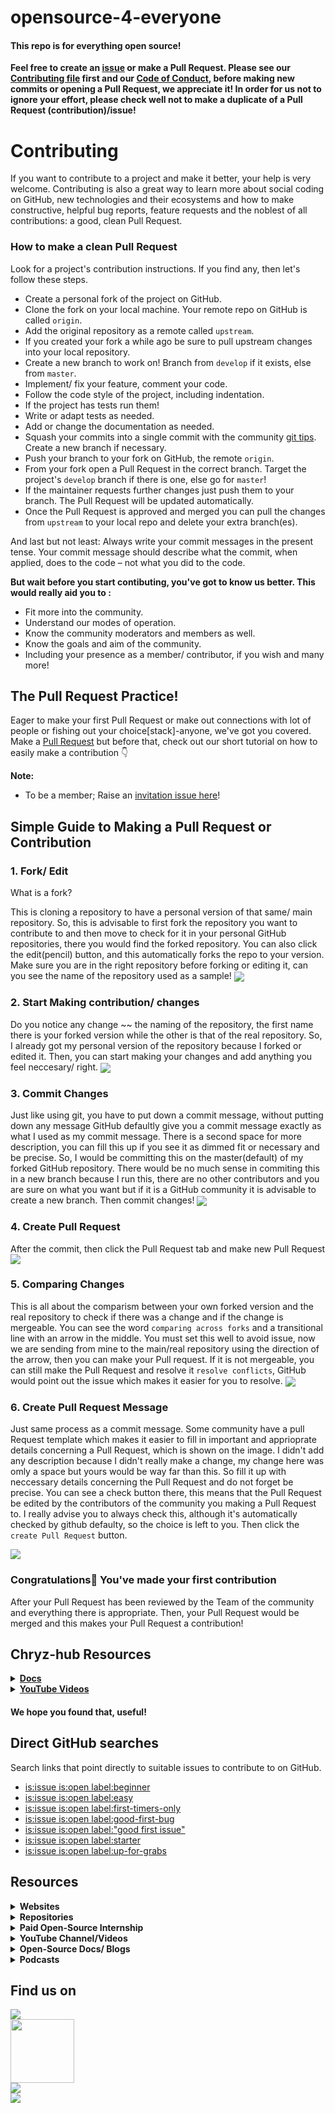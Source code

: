 # opensource-4-everyone

#### This repo is for everything open source!

**Feel free to create an [issue](https://github.com/chryz-hub/opensource-4-everyone/issues) or make a Pull Request. Please see our [Contributing file](https://github.com/chryz-hub/opensource-4-everyone/blob/master/CONTRIBUTING.md)
first and our [Code of Conduct](https://github.com/chryz-hub/opensource-4-everyone/blob/master/CODE_OF_CONDUCT.md), before making new commits or opening a Pull Request, we appreciate it!
In order for us not to ignore your effort, please check well not to make a duplicate of a Pull Request (contribution)/issue!**

# Contributing

If you want to contribute to a project and make it better, your help is very welcome. Contributing is also a great way to learn more about social coding on GitHub, new technologies and their ecosystems and how to make constructive, helpful bug reports, feature requests and the noblest of all contributions: a good, clean Pull Request.

### How to make a clean Pull Request

Look for a project's contribution instructions. If you find any, then let's follow these steps.

- Create a personal fork of the project on GitHub.
- Clone the fork on your local machine. Your remote repo on GitHub is called `origin`.
- Add the original repository as a remote called `upstream`.
- If you created your fork a while ago be sure to pull upstream changes into your local repository.
- Create a new branch to work on! Branch from `develop` if it exists, else from `master`.
- Implement/ fix your feature, comment your code.
- Follow the code style of the project, including indentation.
- If the project has tests run them!
- Write or adapt tests as needed.
- Add or change the documentation as needed.
- Squash your commits into a single commit with the community [git tips](https://github.com/chryz-hub/opensource-4-everyone/blob/master/chryz-hub-resources/chryz-hub-docs/git.md). Create a new branch if necessary.
- Push your branch to your fork on GitHub, the remote `origin`.
- From your fork open a Pull Request in the correct branch. Target the project's `develop` branch if there is one, else go for `master`!
- If the maintainer requests further changes just push them to your branch. The Pull Request will be updated automatically.
- Once the Pull Request is approved and merged you can pull the changes from `upstream` to your local repo and delete
  your extra branch(es).

And last but not least: Always write your commit messages in the present tense. Your commit message should describe what the commit, when applied, does to the code – not what you did to the code.

**But wait before you start contibuting, you've got to know us better. This would really aid you to :**

- Fit more into the community.
- Understand our modes of operation.
- Know the community moderators and members as well.
- Know the goals and aim of the community.
- Including your presence as a member/ contributor, if you wish and many more!

## The Pull Request Practice!

Eager to make your first Pull Request or make out connections with lot of people or fishing out your choice[stack]-anyone, we've got you covered. Make a [Pull Request](https://github.com/chryz-hub/opensource-4-everyone/blob/master/My-PR-Contribution-Practice.md) but before that, check out our short tutorial on how to easily make a contribution 👇

**Note:**

- To be a member; Raise an [invitation issue here](https://github.com/chryz-hub/chryz-hub.github.io/issues/new?assignees=&labels=invite+me+to+the+organisation&template=invitation.md&title=Please+invite+me+to+the+GitHub+Community+Organization)!

## Simple Guide to Making a Pull Request or Contribution

### 1. Fork/ Edit

What is a fork?

This is cloning a repository to have a personal version of that same/ main repository.
So, this is advisable to first fork the repository you want to contribute to and then move to check for it in your personal GitHub repositories, there you would find the forked
repository. You can also click the edit(pencil) button, and this automatically forks the repo to your version. Make sure you are in the right repository before forking or editing it, can you see the name of the repository used as a sample!
<img align="center" src="https://github.com/chryz-hub/opensource-4-everyone/blob/master/chryz-hub-resources/chryz-hub-tut-pics/pr-tut-pics/fork1.jpg" />

### 2. Start Making contribution/ changes

Do you notice any change ~~ the naming of the repository, the first name there is your forked version while the other is that of the real repository. So, I already got my personal version of the repository because I forked or edited it. Then, you can start making your changes and add anything you feel neccesary/ right.
<img align="center" src="https://github.com/chryz-hub/opensource-4-everyone/blob/master/chryz-hub-resources/chryz-hub-tut-pics/pr-tut-pics/work2.jpg" />

### 3. Commit Changes

Just like using git, you have to put down a commit message, without putting down any message GitHub defaultly give you a commit message exactly as what I used as my commit message. There is a second space for more description, you can fill this up if you see it as dimmed fit or necessary and be precise. So, I would be committing this on the master(default) of my forked GitHub repository. There would be no much sense in commiting this in a new branch because I run this, there are no other contributors and you are sure on what you want but if it is a GitHub community it is advisable to create a new branch. Then commit changes!
<img align="center" src="https://github.com/chryz-hub/opensource-4-everyone/blob/master/chryz-hub-resources/chryz-hub-tut-pics/pr-tut-pics/worksave3jpg.jpg" />

### 4. Create Pull Request

After the commit, then click the Pull Request tab and make new Pull Request
<img align="center" src="https://github.com/chryz-hub/opensource-4-everyone/blob/master/chryz-hub-resources/chryz-hub-tut-pics/pr-tut-pics/pr-1-4.jpg" />

### 5. Comparing Changes

This is all about the comparism between your own forked version and the real repository to check if there was a change and if the change is mergeable. You can see the word `comparing across forks` and a transitional line with an arrow in the middle. You must set this well to avoid issue, now we are sending from mine to the main/real repository using the direction of the arrow, then you can make your Pull request. If it is not mergeable, you can still make the Pull Request and resolve it `resolve conflicts`, GitHub would point out the issue which makes it easier for you to resolve.
<img align="center" src="https://github.com/chryz-hub/opensource-4-everyone/blob/master/chryz-hub-resources/chryz-hub-tut-pics/pr-tut-pics/pr-2-5.jpg" />

### 6. Create Pull Request Message

Just same process as a commit message. Some community have a pull Request template which makes it easier to fill in important and apprioprate details concerning a Pull Request,
which is shown on the image. I didn't add any description because I didn't really make a change, my change here was omly a space but yours would be way far than this. So fill
it up with neccessary details concerning the Pull Request and do not forget be precise. You can see a check button there, this means that the Pull Request be edited by the contributors of the community you making a Pull Request to. I really advise you to always check this, although it's automatically checked by github defaulty, so the choice is left to you. Then click the `create Pull Request` button.

<img align="center" src="https://github.com/chryz-hub/opensource-4-everyone/blob/master/chryz-hub-resources/chryz-hub-tut-pics/pr-tut-pics/pr-3-6.jpg" />

### Congratulations🎉 You've made your first contribution

After your Pull Request has been reviewed by the Team of the community and everything there is appropriate. Then, your Pull Request would be merged and this makes your Pull Request a contribution!

## Chryz-hub Resources

<details>
<summary>
<strong> <a href="https://github.com/chryz-hub/opensource-4-everyone/tree/master/chryz-hub-resources/chryz-hub-docs"> Docs</a></strong>
</summary>
    <ul>
     <li><a href="https://chryzcodez.hashnode.dev/how-to-make-your-github-profile-readme"> How To Make Your GitHub Profile Readme</a></li>
     <li><a href="https://github.com/chryz-hub/opensource-4-everyone/blob/master/chryz-hub-resources/chryz-hub-docs/membership-visibility.md"> GitHub Membership Visibility Tutorials</a></li>
     <li><a href="https://github.com/chryz-hub/opensource-4-everyone/blob/master/chryz-hub-resources/chryz-hub-docs/anatomy-of-open-source-communities.md"> The Anatomy of Open-Source Projects</a></li>
     <li><a href="https://github.com/chryz-hub/opensource-4-everyone/blob/master/chryz-hub-resources/chryz-hub-docs/git.md"> Basic and Advance Git Tips</a></li>
     <li><a href="https://github.com/chryz-hub/opensource-4-everyone/blob/master/chryz-hub-resources/chryz-hub-docs/starting-open-source.md"> Getting Started With Open-Source</a></li>
     <li><a href="https://github.com/chryz-hub/opensource-4-everyone/blob/master/chryz-hub-resources/chryz-hub-docs/access-open-source-projects.md"> Getting an Open-Source Project to Start Contributing</a></li>
     <li><a href="https://github.com/chryz-hub/opensource-4-everyone/blob/master/chryz-hub-resources/chryz-hub-docs/git-cmd.md"> Git Commands</a></li>
    </ul>
</details>

<details>
<summary>
<strong> <a href="https://www.youtube.com/channel/UCxro6LYOp3pmmuWDPMg-p1Q"> YouTube Videos</a></strong>
</summary>
 <ul>
   <li><a href="https://www.youtube.com/watch?v=91x7KJ1lMHw"> Introduction to Opensource</a></li>
   <li><a href="https://www.youtube.com/watch?v=epPsQ3prWRw&t=6s"> Git and GitHub</a></li>
</ul>
</details>

#### We hope you found that, useful!

## Direct GitHub searches

Search links that point directly to suitable issues to contribute to on GitHub.

- [is:issue is:open label:beginner](https://github.com/issues?q=is%3Aissue+is%3Aopen+label%3Abeginner)
- [is:issue is:open label:easy](https://github.com/issues?q=is%3Aissue+is%3Aopen+label%3Aeasy)
- [is:issue is:open label:first-timers-only](https://github.com/issues?q=is%3Aissue+is%3Aopen+label%3Afirst-timers-only)
- [is:issue is:open label:good-first-bug](https://github.com/issues?q=is%3Aissue+is%3Aopen+label%3Agood-first-bug)
- [is:issue is:open label:"good first issue"](https://github.com/issues?q=is%3Aissue+is%3Aopen+label%3A%22good+first+issue%22)
- [is:issue is:open label:starter](https://github.com/issues?q=is%3Aissue+is%3Aopen+label%3Astarter)
- [is:issue is:open label:up-for-grabs](https://github.com/issues?q=is%3Aissue+is%3Aopen+label%3Aup-for-grabs)

## Resources

<details>
<summary>
<strong> Websites</strong>
</summary>
    <ul>
        <li><a href="https://www.codetriage.com/"> CodeTriage</a></li>
        <li><a href="https://goodfirstissue.dev/"> Good First Issue.dev</a></li>
        <li><a href="http://goodfirstissue.com/"> Good First Issue.com</a></li>
        <li><a href="https://up-for-grabs.net/"> Up-for-grabs</a></li>
        <li><a href="https://www.firsttimersonly.com/"> First timers only</a></li>
        <li><a href="https://firstcontributions.github.io/"> First contributions</a></li>
        <li><a href="https://contributor.ninja/"> Contributor-ninja</a></li>
        <li><a href="https://gauger.io/contrib"> Gauger Site</a></li>
        <li><a href="https://opensauced.pizza/"> Opensauced</a></li>
        <li><a href="https://opensourcefriday.com/"> Open Source Friday</a></li>
        <li><a href="https://24pullrequests.com/"> 24pullrequests</a></li>
        <li><a href="http://issuehub.pro/"> issuehub</a></li>
        <li><a href="http://www.pullrequestroulette.com/"> pullrequestroulette</a></li>
    </ul>
</details>

<details>
<summary>
<strong> Repositories</strong>
</summary>
    <ul>
       <li><a href="https://github.com/MunGell/awesome-for-beginners"> Awesome First PR Opportunities</a></li>
       <li><a href="https://github.com/github/opensource.guide">Open Source Guides</a></li>
       <li><a href="https://github.com/18F/open-source-guide">18F Open Source Style Guide</a></li>
       <li><a href="https://github.com/discord/discord-open-source">Open Source Communities on Discord</a></li>
       <li><a href="https://github.com/open-source-ideas/open-source-ideas">Open Source Ideas</a></li>
       <li><a href="https://github.com/mvillaloboz/open-source-cs-degree">The Open-Source Computer Science Degree</a></li>
       <li><a href="https://github.com/shainakrumme/open-source-handbook"> Open Source Handbook</a></li>
       <li><a href="https://github.com/tapaswenipathak/Getting-Started-With-Contributing-to-Open-Sources"> Getting Started With Contributing to Open Sources</a></li>
       <li><a href="https://github.com/open-sauced/open-sauced"> open-sauced</a></li>
       <li><a href="https://github.com/firstcontributions/first-contributions"> first-contributions</a></li>
       <li><a href="https://github.com/explore/"> Explore Github</a></li>
       <li><a href="https://github.com/larymak/Python-project-Scripts"> Python Projects Script</a></li>
       <li><a href="https://github.com/mazipan/hello-open-source">Hello Open Source</a></li>
       <li><a href="https://github.com/pinax"> Pinax Project</a></li>
       <li> <a href ="https://github.com/ForrestKnight/open-source-cs">The Open Source Computer Science Degree</a></li>
       <li> <a href ="https://github.com/freeCodeCamp/how-to-contribute-to-open-source">How to contribute to open source</a></li>
       <li> <a href ="https://github.com/danthareja/contribute-to-open-source">Contribute to Open Source</a></li>
   </ul>
</details>

<details>
<summary>
<strong> Paid Open-Source Internship </strong>
</summary>
    <ul>
       <li> <a href ="https://summerofcode.withgoogle.com/"> Google Summer of Codes</a></li>
       <li> <a href ="https://www.outreachy.org/"> Outreachy</a></li>
       <li> <a href ="https://developers.google.com/season-of-docs"> Google Season of Docs</a></li>
       <li> <a href ="https://wikimediafoundation.org/news/tag/internship/"> Wikimedia Internship</a></li>
   </ul>
</details>

<details>
<summary>
<strong> YouTube Channel/Videos </strong>
</summary>
    <ul>
       <li> <a href ="https://youtube.com/c/eddiejaoude">Eddie Jaoude's YouTube Channel</a></li>
       <li> <a href ="https://youtube.com/c/opensourceway">Opensource.com's YouTube Channel</a></li>
       <li> <a href ="https://youtube.com/c/GoogleOpenSource">Google Open Source's YouTube Channel</a></li>
       <li> <a href ="https://www.youtube.com/watch?v=Zlu3QvuwruY">All Things Open's YouTube channel</a></li>
       <li> <a href ="https://youtu.be/yzeVMecydCE">Complete Guide to Open Source - How to Contribute</a></li>
       <li> <a href ="https://youtu.be/kP-rEaamgHM">Tips for contributing to Open Source with Github</a></li>
       <li> <a href ="https://youtu.be/pASY8b8QWcs">Level Up as an Open Source Contributor</a></li>
       <li> <a href ="https://youtu.be/b_e-Uzag31w">Getting Into Open Source for Fun & Profit</a></li>
       <li> <a href ="https://www.youtube.com/watch?v=6mtPPkKchcQ">How open source has made me and the stuff I make better</a></li>
       <li> <a href ="https://www.youtube.com/watch?v=OGeoH-sqePE">Building The Open Source Community We Want</a></li>
       <li> <a href ="https://www.youtube.com/watch?v=zCJyiBu12Jw">Managing an Open Source Project</a></li>
       <li> <a href ="https://www.youtube.com/watch?v=jKI1Kj5VXqE">Managing an Open Source Project - UtahJS</a></li>
       <li> <a href ="https://www.youtube.com/watch?v=Zlu3QvuwruY">Open Sourcing Your Stuff</a></li>
       <li> <a href ="https://www.youtube.com/watch?v=k6KcaMffxac">Contributing to Open Source on GitHub for beginners</a></li>
       <li> <a href ="https://youtu.be/uzxcILudFWM">Pieter Hintjens - Building Open Source Communities</a></li>
       <li> <a href ="https://youtu.be/c6b6B9oN4Vg">Contributing to Open Source for the first time</a></li>
       <li> <a href ="https://youtu.be/3HqN-YS8eso">Getting started with Open Source & GitHub</a></li>
       <li> <a href ="https://www.youtube.com/watch?v=MT6M_sqAuZo">How to Open Source Like a Pro</a></li>
       <li> <a href ="https://www.youtube.com/watch?v=GbqSvJs-6W4">How To Get Started With Open Source</a></li>
       <li> <a href ="https://www.youtube.com/watch?v=DnvhWAx2I7A">How to Contribute to Open Source Projects</a></li>
       <li> <a href ="https://www.youtube.com/watch?v=Tq4RZ-JH6aM">How to start with Open Source software contributions</a></li>
       <li> <a href ="https://www.youtube.com/watch?v=RHETubkhjY8&list=PLR0CKdeR_FyscaxEksDVXc4UQvlOFLYS6&t=0s">Complete Guide to Open Source Contributions</a></li>
       <li> <a href ="https://www.youtube.com/watch?v=Y5HIJeR9hk0">Get started with Open Source</a></li>
   </ul>
</details>

<details>
<summary>
<strong> Open-Source Docs/ Blogs </strong>
</summary>
    <ul>
       <li> <a href ="https://docs.github.com/en/github/getting-started-with-github/finding-ways-to-contribute-to-open-source-on-github"> GitHub docs for open source</a></li>
       <li> <a href ="https://opensource.guide/how-to-contribute/"> GitHub open souce guide</a></li>
       <li> <a href ="https://stackoverflow.blog/2020/08/03/getting-started-with-contributing-to-open-source/"> Getting started with contributing to open source</a></li>
       <li> <a href ="https://www.digitalocean.com/community/tutorials/how-to-contribute-to-open-source-getting-started-with-git"> How To Contribute To Open Source: Getting Started With Git</a></li>
       <li> <a href ="https://www.digitalocean.com/community/tutorials/how-to-maintain-open-source-software-projects"> How To Maintain Open-Source Software Projects</a></li>
       <li> <a href ="https://opensource.guide/how-to-contribute/#a-checklist-before-you-contribute"> How to Contribute to Open Source</a></li>
       <li> <a href ="https://yourfirstpr.github.io/"> Your First PR</a></li>
       <li> <a href ="https://dev.to/denicmarko/make-your-first-open-source-contribution-4b0n">Make your first open-source contribution</a></li>
       <li> <a href ="https://readwrite.com/2014/10/10/open-source-diversity-how-to-contribute/"> How To Get Started In Open Source</a></li>
       <li> <a href ="https://producingoss.com/en/evaluating-oss-projects.html"> Evaluating Open Source Projects</a></li>
       <li> <a href ="https://www.freecodecamp.org/news/a-beginners-very-bumpy-journey-through-the-world-of-open-source-4d108d540b39/"> A Beginner’s Very Bumpy Journey Through The World of Open Source</a></li>
       <li> <a href ="https://www.freecodecamp.org/news/how-to-contribute-to-open-source-projects-beginners-guide/"> How to Contribute to Open Source Projects – A Beginner's Guide</a></li>
       <li> <a href ="https://www.freecodecamp.org/news/ultimate-owners-guide-to-open-source/"> How to Be a Good Open Source Project Owner – The Ultimate Guide</a></li>
       <li> <a href ="https://www.freecodecamp.org/news/the-ultimate-guide-to-open-source/"> The Ultimate Guide to Open Source</a></li>
       <li> <a href ="https://www.freecodecamp.org/news/why-you-should-start-contributing-to-open-source-software-right-now/"> Why You Should Start Contributing to Open Source Software Right Now</a></li>
       <li> <a href ="https://www.freecodecamp.org/news/how-to-choose-and-care-for-a-secure-open-source-project/"> How to Choose and Care for a Secure Open Source Project</a></li>
       <li> <a href ="https://www.freecodecamp.org/news/what-is-great-about-developing-open-source-and-what-is-not/"> The Pros and Cons of Open Source Software Development</a></li>
       <li> <a href ="https://www.freecodecamp.org/news/the-definitive-guide-to-contributing-to-open-source-900d5f9f2282/"> The Definitive Guide to Contributing to Open Source</a></li>
       <li> <a href ="https://opensource.guide/starting-a-project/"> Starting an Open Source Project</a></li>
       <li> <a href ="https://kentcdodds.com/blog/how-getting-into-open-source-has-been-awesome-for-me"> How getting into Open Source has been awesome for me</a></li>
       <li> <a href ="https://kentcdodds.com/blog/open-source-stamina"> Open Source Stamina</a></li>
       <li> <a href ="https://kentcdodds.com/blog/building-the-open-source-community-we-want"> Building the Open Source Community We Want</a></li>
       <li> <a href ="https://kentcdodds.com/blog/how-i-learn-an-open-source-codebase"> How I learn an Open Source Codebase</a></li>
       <li> <a href ="https://kentcdodds.com/blog/introducing-how-to-contribute-to-open-source"> Introducing: How to Contribute to Open Source</a></li>
       <li> <a href ="https://kentcdodds.com/blog/what-open-source-project-should-i-contribute-to"> What open source project should I contribute to?</a></li>
       <li> <a href ="https://egghead.io/courses/how-to-contribute-to-an-open-source-project-on-github"> How to Contribute to an Open Source Project on GitHub</a></li>
       <li> <a href ="https://kentcdodds.com/blog/first-timers-only"> First Timers Only</a></li>
       <li> <a href ="https://ben.balter.com/2015/11/23/why-open-source/"> Why open source?</a></li>
       <li> <a href ="https://ben.balter.com/2017/11/10/twelve-tips-for-growing-communities-around-your-open-source-project/"> Twelve tips for growing communities around your open source project</a></li>
       <li> <a href ="https://ben.balter.com/2015/03/08/open-source-best-practices-internal-collaboration/"> Five best practices in open source: internal collaboration</a></li>
       <li> <a href ="https://ben.balter.com/2015/03/17/open-source-best-practices-external-engagement/"> Five best practices in open source: external engagement</a></li>
       <li> <a href ="https://ben.balter.com/2017/11/28/everything-an-open-source-maintainer-might-need-to-know-about-open-source-licensing/"> Everything an open source maintainer might need to know about open source licensing</a></li>
       <li> <a href ="https://ben.balter.com/2016/08/01/why-you-shouldnt-write-your-own-open-source-license/"> Why you shouldn’t write your own open source license</a></li>
       <li> <a href ="https://medium.com/rocknnull/self-taught-software-engineers-why-open-source-is-important-to-us-fe2a3473a576"> Self-taught Software Developers: Why Open Source is important to us</a></li>
       <li> <a href ="https://dev.to/captainsafia/so-you-wanna-open-source-a-project-eh-5779"> So you wanna open source a project, eh?</a></li>
       <li> <a href ="https://www.saluki.tech/2021/06/16/making-a-game-with-open-source-tools/"> Making a game with Open-Source tools</a></li>
       <li> <a href ="https://www.errietta.me/blog/open-source/"> Why I love contributing to open source software</a></li>
       <li> <a href ="https://opensource.guide/best-practices/"> Best Practices for Maintainers
       </a></li>
       <li> <a href ="https://medium.com/@kenjagan/what-does-open-source-even-mean-p5-js-edition-98c02d354b39"> What Does “Open Source” Even Mean?</a></li>
       <li> <a href ="https://lord.io/oss-tips/"> TIPS FOR NEW OPEN SOURCE MAINTAINERS</a></li>
       <li> <a href ="https://krausefx.com/blog/scaling-open-source-communities"> Scaling Open Source Communities</a></li>
       <li> <a href ="https://github.blog/2016-03-15-kindly-closing-pull-requests/"> Kindly Closing Pull Requests</a></li>
       <li> <a href ="https://www.jeffgeerling.com/blog/2016/why-i-close-prs-oss-project-maintainer-notes"> Why I close PRs (OSS project maintainer notes)</a></li>
       <li> <a href ="https://danielbachhuber.com/2016/06/26/my-condolences-youre-now-the-maintainer-of-a-popular-open-source-project/"> My condolences, you’re now the maintainer of a popular open source project</a></li>
       <li> <a href ="https://medium.com/@nayafia/what-success-really-looks-like-in-open-source-2dd1facaf91c#.pbieg7stv"> What success really looks like in open source</a></li>
       <li> <a href ="https://taskwarrior.org/docs/advice.html"> Advice To Open Source Project Contributors</a></li>
       <li> <a href ="https://taskwarrior.org/docs/first_time.html"> How to become an Open Source Contributor</a></li>
       <li> <a href ="https://opensource.guide/getting-paid/"> Getting Paid for Open Source Work</a></li>
       <li> <a href ="https://rubygarage.org/blog/how-contribute-to-open-source-projects"> How to Contribute to Open Source Project</a></li>
       <li> <a href ="https://www.upgrad.com/blog/tag/open-source-projects/"> Open Source Projects</a></li>
       <li> <a href ="https://www.upgrad.com/blog/tag/open-source-project-ideas/"> Open Source Project Ideas</a></li>
       <li> <a href ="https://daily.dev/blog/how-to-contribute-to-open-source-projects-as-a-beginner"> How To Contribute To Open-Source Projects As A Beginner</a></li>
       <li> <a href ="https://www.upgrad.com/blog/open-source-projects-for-beginners/">Top 8 Open Source Projects for Beginners To Try in 2021</a></li>
       <li> <a href ="https://www.upgrad.com/blog/open-source-repositories-github/">Top 12 Most Popular Open Source Repositories on GitHub[2021]</a></li>
       <li> <a href ="https://meghapathak.tech/5-steps-for-making-your-first-open-source-contribution">5 Steps For Making Your First Open Source Contribution</a></li>
   </ul>
</details>

<details>
<summary>
<strong> Podcasts</strong>
</summary>
    <ul>
        <li><a href="https://podcasts.google.com/feed/aHR0cHM6Ly9jaGFuZ2Vsb2cuY29tL3BvZGNhc3QvZmVlZA?ep=14"> The Changelog: Software Development, Open Source</a></li>
        <li><a href="https://podcasts.google.com/feed/aHR0cHM6Ly9vcGVuc291cmNldW5kZXJkb2dzLmNvbS9mZWVkLw?ep=14"> Open Source Underdogs</a></li>
        <li><a href="https://podcasts.google.com/feed/aHR0cHM6Ly9wb2RjYXN0Lm9wZW5zYXAuaW5mby9vcGVuLXNvdXJjZS13YXkvZmVlZC9tcDMv?ep=14"> The Open Source Way</a></li>
        <li><a href="https://podcasts.google.com/feed/aHR0cHM6Ly9zb2Z0d2FyZWVuZ2luZWVyaW5nZGFpbHkuY29tL2NhdGVnb3J5L29wZW4tc291cmNlL2ZlZWQv?ep=14"> Open Source – Software Engineering Daily</a></li>
        <li><a href="https://podcasts.google.com/feed/aHR0cHM6Ly9hbmNob3IuZm0vcy8xZjQ0NTg4MC9wb2RjYXN0L3Jzcw?ep=14"> FINOS Open Source in Finance Podcast</a></li>
        <li><a href="https://podcasts.google.com/feed/aHR0cHM6Ly9mZWVkcy5wb2RldGl6ZS5jb20vcnNzLy1tUmxFdmJ6dQ?ep=14"> The Craft Of Open Source</a></li>
        <li><a href="https://podcasts.google.com/feed/aHR0cHM6Ly9mZWVkLnBvZGJlYW4uY29tL3BlcmNvbmEvZmVlZC54bWw?ep=14"> Percona's HOSS Talks FOSS: The Open Source Database Podcast</a></li>
        <li><a href="https://podcasts.google.com/feed/aHR0cDovL29wZW5zb3VyY2VzeXN0ZW1wb2RjYXN0LnZmLmlvL2ZlZWQv?sa=X&ved=0CCIQ27cFahcKEwjIjrfEqbjxAhUAAAAAHQAAAAAQAg"> Open Source System Podcast</a></li>
        <li><a href="https://podcasts.google.com/feed/aHR0cHM6Ly9mZWVkcy5maXJlc2lkZS5mbS9zdXN0YWluL3Jzcw?sa=X&ved=0CDIQ27cFahcKEwjIjrfEqbjxAhUAAAAAHQAAAAAQAg"> Sustain</a></li>
        <li><a href="https://podcasts.google.com/feed/aHR0cHM6Ly93d3cuc3ByZWFrZXIuY29tL3Nob3cvNDQyMTMyNC9lcGlzb2Rlcy9mZWVk?sa=X&ved=0CDMQ27cFahcKEwjIjrfEqbjxAhUAAAAAHQAAAAAQAg"> Scotland Open Source</a></li>
        <li><a href="https://podcasts.google.com/feed/aHR0cHM6Ly9hbmNob3IuZm0vcy80ZjU1MzQ0MC9wb2RjYXN0L3Jzcw?sa=X&ved=0CD4Q27cFahcKEwjIjrfEqbjxAhUAAAAAHQAAAAAQAg"> Creators and Consumers of Open Source</a></li>
    </ul>
</details>

## Find us on

<a href="https://discord.gg/c6RhGwcP5b"><img src="https://img.shields.io/badge/Discord-7289DA?style=for-the-badge&logo=discord&logoColor=white"><br>
<a href="https://github.com/chryz-hub"><img src="https://img.shields.io/badge/GitHub-100000?style=for-the-badge&logo=github&logoColor=white" width="102px"></a><br>
<a href="https://youtube.com/channel/UCxro6LYOp3pmmuWDPMg-p1Q"><img src="https://img.shields.io/badge/YouTube-FF0000?style=for-the-badge&logo=youtube&logoColor=white"></a><br>
<a href="https://twitter.com/ChryzHub"><img src="https://img.shields.io/twitter/url?label=twitter&logo=twitter&style=for-the-badge&url=https%3A%2F%2Ftwitter.com%2FChryzHub"></a>
